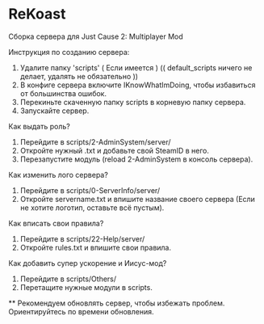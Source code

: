 # ReKoast
Сборка сервера для Just Cause 2: Multiplayer Mod

Инструкция по созданию сервера:
1. Удалите папку 'scripts' ( Если имеется ) (( default_scripts ничего не делает, удалять не обязательно ))
2. В конфиге сервера включите IKnowWhatImDoing, чтобы избавиться от большинства ошибок.
3. Перекиньте скаченную папку scripts в корневую папку сервера.
4. Запускайте сервер.

Как выдать роль?
1. Перейдите в scripts/2-AdminSystem/server/
2. Откройте нужный .txt и добавьте свой SteamID в него.
3. Перезапустите модуль (reload 2-AdminSystem в консоль сервера).

Как изменить лого сервера?
1. Перейдите в scripts/0-ServerInfo/server/
2. Откройте servername.txt и впишите название своего сервера (Если не хотите логотип, оставьте всё пустым).

Как вписать свои правила?
1. Перейдите в scripts/22-Help/server/
2. Откройте rules.txt и впишите свои правила.

Как добавить супер ускорение и Иисус-мод?
1. Перейдите в scripts/Others/
2. Перетащите нужные модули в scripts.

** Рекомендуем обновлять сервер, чтобы избежать проблем.
Ориентируйтесь по времени обновления.
